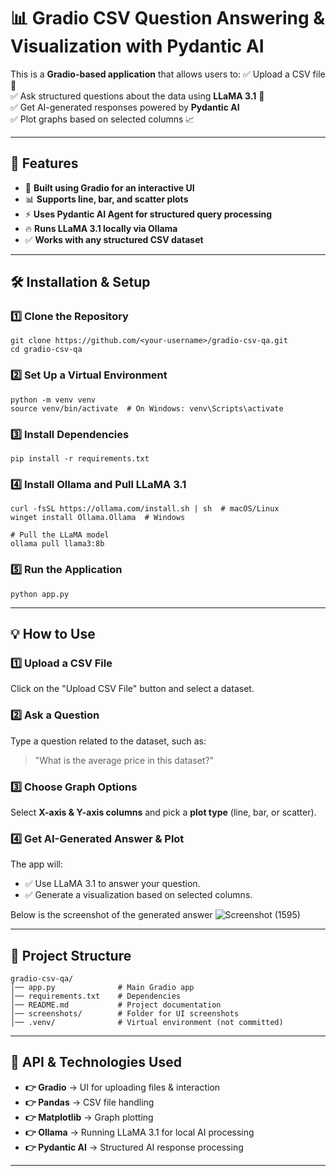 # 📊 Gradio CSV Question Answering & Visualization with Pydantic AI

This is a **Gradio-based application** that allows users to:
✅ Upload a CSV file 📂  
✅ Ask structured questions about the data using **LLaMA 3.1** 🤖  
✅ Get AI-generated responses powered by **Pydantic AI**  
✅ Plot graphs based on selected columns 📈  

---

## **🚀 Features**
- 🏢 **Built using Gradio for an interactive UI**
- 📊 **Supports line, bar, and scatter plots**
- ⚡ **Uses Pydantic AI Agent for structured query processing**
- 🔥 **Runs LLaMA 3.1 locally via Ollama**
- ✅ **Works with any structured CSV dataset**

---

## **🛠 Installation & Setup**
### **1️⃣ Clone the Repository**
```
git clone https://github.com/<your-username>/gradio-csv-qa.git
cd gradio-csv-qa
```

### **2️⃣ Set Up a Virtual Environment**
```
python -m venv venv
source venv/bin/activate  # On Windows: venv\Scripts\activate
```

### **3️⃣ Install Dependencies**
```
pip install -r requirements.txt
```

### **4️⃣ Install Ollama and Pull LLaMA 3.1**
```
curl -fsSL https://ollama.com/install.sh | sh  # macOS/Linux
winget install Ollama.Ollama  # Windows

# Pull the LLaMA model
ollama pull llama3:8b
```

### **5️⃣ Run the Application**
```
python app.py
```

---

## **💡 How to Use**
### **1️⃣ Upload a CSV File**
Click on the "Upload CSV File" button and select a dataset.



### **2️⃣ Ask a Question**
Type a question related to the dataset, such as:
> "What is the average price in this dataset?"



### **3️⃣ Choose Graph Options**
Select **X-axis & Y-axis columns** and pick a **plot type** (line, bar, or scatter).



### **4️⃣ Get AI-Generated Answer & Plot**
The app will:
- ✅ Use LLaMA 3.1 to answer your question.
- ✅ Generate a visualization based on selected columns.


Below is the screenshot of the generated answer
![Screenshot (1595)](https://github.com/user-attachments/assets/4d6b26cc-af98-4d64-aa2e-c776275bacfe)

---

## **🔧 Project Structure**
```
gradio-csv-qa/
│── app.py              # Main Gradio app
│── requirements.txt    # Dependencies
│── README.md           # Project documentation
│── screenshots/        # Folder for UI screenshots
│── .venv/              # Virtual environment (not committed)
```

---

## **📌 API & Technologies Used**
- **👉 Gradio** → UI for uploading files & interaction  
- **👉 Pandas** → CSV file handling  
- **👉 Matplotlib** → Graph plotting  
- **👉 Ollama** → Running LLaMA 3.1 for local AI processing  
- **👉 Pydantic AI** → Structured AI response processing  

---


